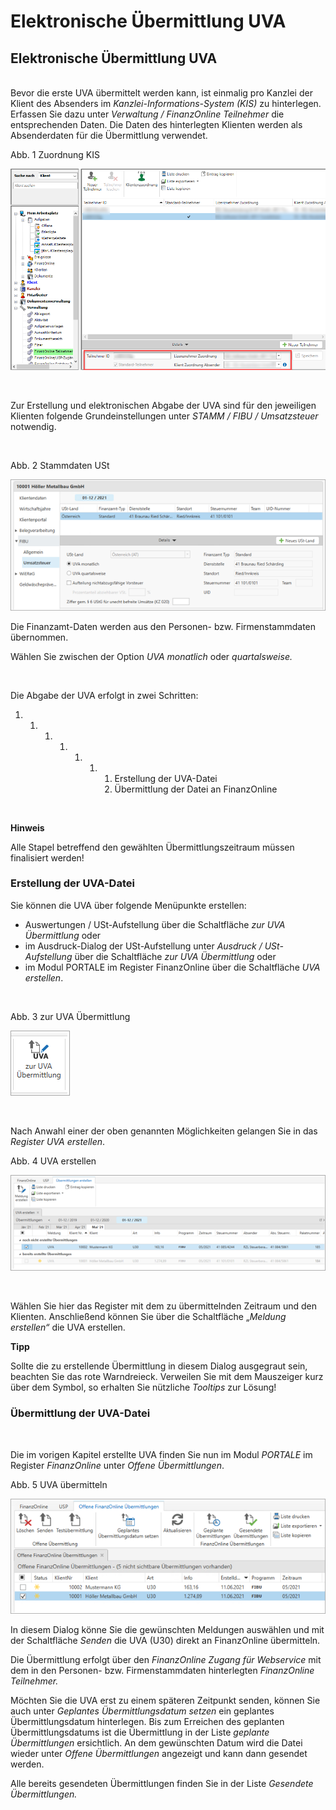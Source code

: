 # Elektronische Übermittlung UVA

## Elektronische Übermittlung UVA

\
Bevor die erste UVA übermittelt werden kann, ist einmalig pro Kanzlei der Klient des Absenders im *Kanzlei-Informations-System (KIS)* zu hinterlegen. Erfassen Sie dazu unter *Verwaltung / FinanzOnline Teilnehmer* die entsprechenden Daten. Die Daten des hinterlegten Klienten werden als Absenderdaten für die Übermittlung verwendet.

Abb. 1 Zuordnung KIS

![Image](<../assets/NeuesElement158.png>)

&nbsp;

Zur Erstellung und elektronischen Abgabe der UVA sind für den jeweiligen Klienten folgende Grundeinstellungen unter *STAMM / FIBU / Umsatzsteuer* notwendig.

&nbsp;

Abb. 2 Stammdaten USt

![Image](<../assets/NeuesElement157.png>)

Die Finanzamt-Daten werden aus den Personen- bzw. Firmenstammdaten übernommen.

Wählen Sie zwischen der Option *UVA monatlich* oder *quartalsweise.*

&nbsp;

Die Abgabe der UVA erfolgt in zwei Schritten:

1. &nbsp;
   1. &nbsp;
      1. &nbsp;
         1. &nbsp;
            1. &nbsp;
               1. &nbsp;
                  1. Erstellung der UVA-Datei
                  1. Übermittlung der Datei an FinanzOnline

&nbsp;

**Hinweis**

Alle Stapel betreffend den gewählten Übermittlungszeitraum müssen finalisiert werden\!

### Erstellung der UVA-Datei

Sie können die UVA über folgende Menüpunkte erstellen:

* Auswertungen / USt-Aufstellung über die Schaltfläche *zur UVA Übermittlung* oder
* im Ausdruck-Dialog der USt-Aufstellung unter *Ausdruck / USt-Aufstellung* über die Schaltfläche *zur UVA Übermittlung* oder
* im Modul PORTALE im Register FinanzOnline über die Schaltfläche *UVA erstellen*.

&nbsp;

Abb. 3 zur UVA Übermittlung

![Image](<../assets/NeuesElement156.png>)

&nbsp;

Nach Anwahl einer der oben genannten Möglichkeiten gelangen Sie in das *Register UVA erstellen*.

Abb. 4 UVA erstellen

![Image](<../assets/NeuesElement155.png>)

&nbsp;

Wählen Sie hier das Register mit dem zu übermittelnden Zeitraum und den Klienten. Anschließend können Sie über die Schaltfläche „*Meldung erstellen“* die UVA erstellen.

**Tipp**

Sollte die zu erstellende Übermittlung in diesem Dialog ausgegraut sein, beachten Sie das rote Warndreieck. Verweilen Sie mit dem Mauszeiger kurz über dem Symbol, so erhalten Sie nützliche *Tooltips* zur Lösung\!

### Übermittlung der UVA-Datei

&nbsp;

Die im vorigen Kapitel erstellte UVA finden Sie nun im Modul *PORTALE* im Register *FinanzOnline* unter *Offene Übermittlungen*.

Abb. 5 UVA übermitteln

![Image](<../assets/NeuesElement154.png>)

In diesem Dialog könne Sie die gewünschten Meldungen auswählen und mit der Schaltfläche *Senden* die UVA (U30) direkt an FinanzOnline übermitteln.

Die Übermittlung erfolgt über den *FinanzOnline Zugang für Webservice* mit dem in den Personen- bzw. Firmenstammdaten hinterlegten *FinanzOnline Teilnehmer.*

Möchten Sie die UVA erst zu einem späteren Zeitpunkt senden, können Sie auch unter *Geplantes Übermittlungsdatum setzen* ein geplantes Übermittlungsdatum hinterlegen. Bis zum Erreichen des geplanten Übermittlungsdatums ist die Übermittlung in der Liste *geplante Übermittlungen* ersichtlich. An dem gewünschten Datum wird die Datei wieder unter *Offene Übermittlungen* angezeigt und kann dann gesendet werden.

Alle bereits gesendeten Übermittlungen finden Sie in der Liste *Gesendete Übermittlungen.*

